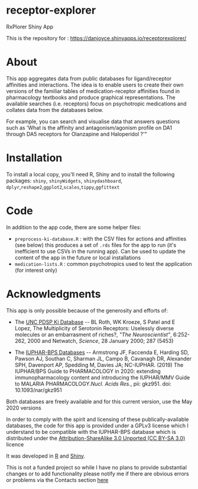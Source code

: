 # receptor-explorer
RxPlorer Shiny App

This is the repository for : https://danjoyce.shinyapps.io/receptorexplorer/

# About
This app aggregates data from public databases for ligand/receptor affinities and interactions.  The idea is to enable users to create their own versions of the familiar tables of medication-receptor affinities found in pharmacology textbooks and produce graphical representations.  The available searches (i.e. receptors) focus on psychotropic medications and collates data from the databases below.

For example, you can search and visualise data that answers questions such as 'What is the affinity and antagonism/agonism profile on DA1 through DA5 receptors for Olanzapine and Haloperidol ?'"

# Installation
To install a local copy, you'll need R, Shiny and to install the following packages:
`shiny`, `shinyWidgets`, `shinydashboard`, `dplyr`,`reshape2`,`ggplot2`,`scales`,`tippy`,`ggfittext`

# Code
In addition to the app code, there are some helper files:
 
  * `preprocess-ki-database.R` : with the CSV files for actions and affinities (see below) this produces a set of `.rds` files for the app to run (it's inefficient to use CSVs in the running app).  Can be used to update the content of the app in the future or local installations
  * `medication-lists.R` : common psychotropics used to test the application (for interest only)
  
# Acknowledgments
This app is only possible because of the generosity and efforts of:

  * The [UNC PDSP Ki Database](https://pdsp.unc.edu/databases/kidb.php) -- BL Roth, WK Kroeze, S Patel and E Lopez, The Multiplicity of Serotonin Receptors: Uselessly diverse molecules or an embarrasment of riches?, *"The Neuroscientist"*, 6:252-262, 2000 and Netwatch, *Science*, 28 January 2000; 287 (5453)
  
  * The [IUPHAR-BPS Databases](http://www.guidetopharmacology.org/) -- Armstrong JF, Faccenda E, Harding SD, Pawson AJ, Southan C, Sharman JL, Campo B, Cavanagh DR, Alexander SPH, Davenport AP, Spedding M, Davies JA; NC-IUPHAR. (2019) The IUPHAR/BPS Guide to PHARMACOLOGY in 2020: extending immunopharmacology content and introducing the IUPHAR/MMV Guide to MALARIA PHARMACOLOGY.*Nucl. Acids Res.*, pii: gkz951. doi: 10.1093/nar/gkz951

Both databases are freely available and for this current version, use the May 2020 versions

In order to comply with the spirit and licensing of these publically-available databases, the code for this app is provided under a GPLv3 license which I understand to be compatible with the IUPHAR-BPS database which is distributed under the [Attribution-ShareAlike 3.0 Unported (CC BY-SA 3.0)](https://creativecommons.org/licenses/by-sa/3.0/) licence

It was developed in [R](https://www.r-project.org/) and [Shiny](https://shiny.rstudio.com/).

This is not a funded project so while I have no plans to provide substantial changes or to add functionality please notify me if there are obvious errors or problems via the Contacts section [here](http://www.danwjoyce.com/contact)
